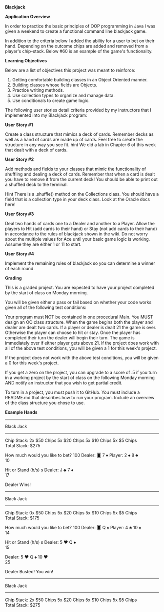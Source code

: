 **Blackjack**

**Application Overview**

In order to practice the basic principles of OOP programming in Java I was given a weekend to create a functional command line blackjack game. 

In addition to the criteria below I added the ability for a user to bet on their hand.  Depending on the outcome chips are added and removed from a player's chip-stack. Below #60 is an example of the game's functionality.

**Learning Objectives**

Below are a list of objectives this project was meant to reinforce:

1. Getting comfortable building classes in an Object Oriented manner.
2. Building classes whose fields are Objects.
3. Practice writing methods.
4. Use collection types to organize and manage data.
5. Use conditionals to create game logic.

The following user stories detail criteria provided by my instructors that I implemented into my Blackjack program:

**User Story #1**

Create a class structure that mimics a deck of cards. Remember decks as well as a hand of cards are made up of cards. Feel free to create the structure in any way you see fit. hint We did a lab in Chapter 6 of this week that dealt with a deck of cards.

**User Story #2**

Add methods and fields to your classes that mimic the functionality of shuffling and dealing a deck of cards. Remember that when a card is dealt you have to remove it from the current deck! You should be able to print out a shuffled deck to the terminal.

Hint There is a .shuffle() method on the Collections class. You should have a field that is a collection type in your deck class. Look at the Oracle docs here!

**User Story #3**

Deal two hands of cards one to a Dealer and another to a Player. Allow the players to Hit (add cards to their hand) or Stay (not add cards to their hand) in accordance to the rules of blackjack shown in the wiki. Do not worry about the multiple values for Ace until your basic game logic is working. Assume they are either 1 or 11 to start.

**User Story #4**

Implement the remaining rules of blackjack so you can determine a winner of each round.



**Grading**

This is a graded project. You are expected to have your project completed by the start of class on Monday morning.

You will be given either a pass or fail based on whether your code works given all of the following test conditions:

Your program must NOT be contained in one procedural Main. You MUST design an OO class structure.
When the game begins both the player and dealer are dealt two cards.
If a player or dealer is dealt 21 the game is over. Otherwise the player can choose to hit or stay.
Once the player has completed their turn the dealer will begin their turn.
The game is immediately over if either player gets above 21.
If the project does work with all of the above test conditions, you will be given a 1 for this week's project.

If the project does not work with the above test conditions, you will be given a 0 for this week's project.

If you get a zero on the project, you can upgrade to a score of .5 if you turn in a working project by the start of class on the following Monday morning AND notify an instructor that you wish to get partial credit.

To turn in a project, you must push it to GitHub. You must include a README.md that describes how to run your program. Include an overview of the class structure you chose to use.

**Example Hands**

*************
  Black Jack    
*************

Chip Stack:  2x $50 Chips   5x $20 Chips   5x $10 Chips   5x $5 Chips  
Total Stack: $275

How much would you like to bet?
100
Dealer:   🂠    7 ♦
Player:  2 ♠  8 ♣  
10

Hit or Stand (h/s)
s
Dealer:  J ♣  7 ♦  
17

Dealer Wins!
*************
  Black Jack    
*************

Chip Stack:  0x $50 Chips   5x $20 Chips   5x $10 Chips   5x $5 Chips  
Total Stack: $175

How much would you like to bet?
100
Dealer:   🂠    Q ♠
Player:  4 ♣  10 ♠  
14

Hit or Stand (h/s)
s
Dealer:  5 ❤  Q ♠  
15

Dealer:  5 ❤  Q ♠  10 ❤  
25

Dealer Busted!
You win! 

*************
  Black Jack    
*************

Chip Stack:  2x $50 Chips   5x $20 Chips   5x $10 Chips   5x $5 Chips  
Total Stack: $275



